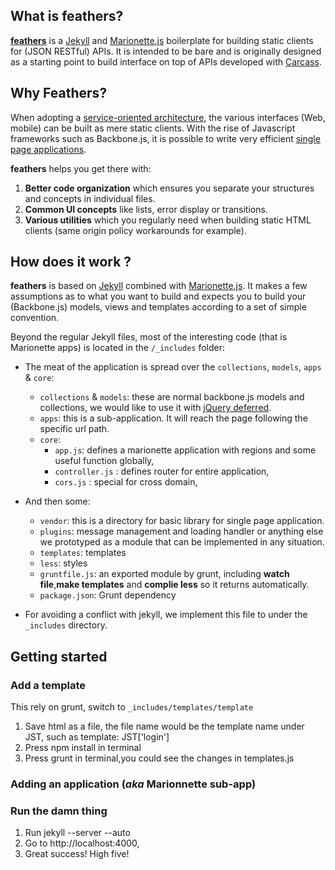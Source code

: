 ## What is feathers?

**[feathers](https://github.com/Wiredcraft/feathers)** is a [Jekyll](https://github.com/mojombo/jekyll) and [Marionette.js](http://marionettejs.com) boilerplate for building static clients for (JSON RESTful) APIs. It is intended to be bare and is originally designed as a starting point to build interface on top of APIs developed with [Carcass](http://github.com/devo-ps/carcass).

## Why Feathers?

When adopting a [service-oriented architecture](http://en.wikipedia.org/wiki/Service-oriented_architecture), the various interfaces (Web, mobile) can be built as mere static clients. With the rise of Javascript frameworks such as Backbone.js, it is possible to write very efficient [single page applications](http://en.wikipedia.org/wiki/Single-page_application).

**feathers** helps you get there with:

1. **Better code organization** which ensures you separate your structures and concepts in individual files.
1. **Common UI concepts** like lists, error display or transitions.
1. **Various utilities** which you regularly need when building static HTML clients (same origin policy workarounds for example).

## How does it work ?

**feathers** is based on [Jekyll](http://github.com/mojombo/jekyll) combined with [Marionette.js](http://marionettejs.com). It makes a few assumptions as to what you want to build and expects you to build your (Backbone.js) models, views and templates according to a set of simple convention.

Beyond the regular Jekyll files, most of the interesting code (that is Marionette apps) is located in the `/_includes` folder:

* The meat of the application is spread over the `collections`, `models`, `apps` & `core`:
    * `collections` & `models`: these are normal backbone.js models and collections, we would like to use it with [jQuery deferred](http://api.jquery.com/jQuery.Deferred/).
    * `apps`: this is a sub-application. It will reach the page following the specific url path.
    * `core`:
        * `app.js`: defines a marionette application with regions and some useful function globally,
        * `controller.js` : defines router for entire application,
        * `cors.js` : special for cross domain,
* And then some:
    * `vendor`: this is a directory for basic library for single page application.
    * `plugins`: message management and loading handler or anything else we prototyped as a module that can be implemented in any situation.
    * `templates`: templates 
    * `less`: styles
    * `gruntfile.js`: an exported module by grunt, including **watch file**,**make templates** and **complie less** so it returns automatically.
    * `package.json`: Grunt dependency

* For avoiding a conflict with jekyll, we implement this file to under the `_includes` directory.

## Getting started

### Add a template

This rely on grunt, switch to `_includes/templates/template`

1. Save html as a file, the file name would be the template name under JST, such as template: JST['login']
1. Press npm install in terminal
1. Press grunt in terminal,you could see the changes in templates.js

### Adding an application (*aka* Marionnette sub-app)


### Run the damn thing

1. Run jekyll --server --auto
1. Go to http://localhost:4000,
1. Great success! High five!
